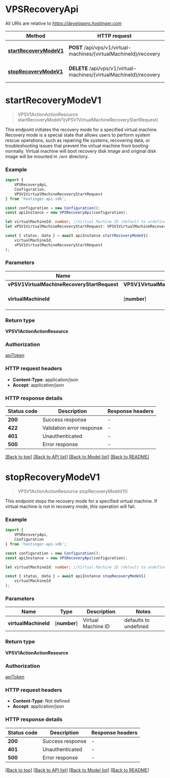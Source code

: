 # VPSRecoveryApi

All URIs are relative to *https://developers.hostinger.com*

|Method | HTTP request | Description|
|------------- | ------------- | -------------|
|[**startRecoveryModeV1**](#startrecoverymodev1) | **POST** /api/vps/v1/virtual-machines/{virtualMachineId}/recovery | Start recovery mode|
|[**stopRecoveryModeV1**](#stoprecoverymodev1) | **DELETE** /api/vps/v1/virtual-machines/{virtualMachineId}/recovery | Stop recovery mode|

# **startRecoveryModeV1**
> VPSV1ActionActionResource startRecoveryModeV1(vPSV1VirtualMachineRecoveryStartRequest)

This endpoint initiates the recovery mode for a specified virtual machine.  Recovery mode is a special state that allows users to perform system rescue operations,  such as repairing file systems, recovering data, or troubleshooting issues that prevent the virtual machine  from booting normally.   Virtual machine will boot recovery disk image and original disk image will be mounted in `/mnt` directory.

### Example

```typescript
import {
    VPSRecoveryApi,
    Configuration,
    VPSV1VirtualMachineRecoveryStartRequest
} from 'hostinger-api-sdk';

const configuration = new Configuration();
const apiInstance = new VPSRecoveryApi(configuration);

let virtualMachineId: number; //Virtual Machine ID (default to undefined)
let vPSV1VirtualMachineRecoveryStartRequest: VPSV1VirtualMachineRecoveryStartRequest; //

const { status, data } = await apiInstance.startRecoveryModeV1(
    virtualMachineId,
    vPSV1VirtualMachineRecoveryStartRequest
);
```

### Parameters

|Name | Type | Description  | Notes|
|------------- | ------------- | ------------- | -------------|
| **vPSV1VirtualMachineRecoveryStartRequest** | **VPSV1VirtualMachineRecoveryStartRequest**|  | |
| **virtualMachineId** | [**number**] | Virtual Machine ID | defaults to undefined|


### Return type

**VPSV1ActionActionResource**

### Authorization

[apiToken](../README.md#apiToken)

### HTTP request headers

 - **Content-Type**: application/json
 - **Accept**: application/json


### HTTP response details
| Status code | Description | Response headers |
|-------------|-------------|------------------|
|**200** | Success response |  -  |
|**422** | Validation error response |  -  |
|**401** | Unauthenticated |  -  |
|**500** | Error response |  -  |

[[Back to top]](#) [[Back to API list]](../README.md#documentation-for-api-endpoints) [[Back to Model list]](../README.md#documentation-for-models) [[Back to README]](../README.md)

# **stopRecoveryModeV1**
> VPSV1ActionActionResource stopRecoveryModeV1()

This endpoint stops the recovery mode for a specified virtual machine.  If virtual machine is not in recovery mode, this operation will fail.

### Example

```typescript
import {
    VPSRecoveryApi,
    Configuration
} from 'hostinger-api-sdk';

const configuration = new Configuration();
const apiInstance = new VPSRecoveryApi(configuration);

let virtualMachineId: number; //Virtual Machine ID (default to undefined)

const { status, data } = await apiInstance.stopRecoveryModeV1(
    virtualMachineId
);
```

### Parameters

|Name | Type | Description  | Notes|
|------------- | ------------- | ------------- | -------------|
| **virtualMachineId** | [**number**] | Virtual Machine ID | defaults to undefined|


### Return type

**VPSV1ActionActionResource**

### Authorization

[apiToken](../README.md#apiToken)

### HTTP request headers

 - **Content-Type**: Not defined
 - **Accept**: application/json


### HTTP response details
| Status code | Description | Response headers |
|-------------|-------------|------------------|
|**200** | Success response |  -  |
|**401** | Unauthenticated |  -  |
|**500** | Error response |  -  |

[[Back to top]](#) [[Back to API list]](../README.md#documentation-for-api-endpoints) [[Back to Model list]](../README.md#documentation-for-models) [[Back to README]](../README.md)

